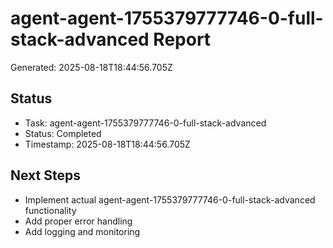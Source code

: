 # agent-agent-1755379777746-0-full-stack-advanced Report

Generated: 2025-08-18T18:44:56.705Z

## Status
- Task: agent-agent-1755379777746-0-full-stack-advanced
- Status: Completed
- Timestamp: 2025-08-18T18:44:56.705Z

## Next Steps
- Implement actual agent-agent-1755379777746-0-full-stack-advanced functionality
- Add proper error handling
- Add logging and monitoring
